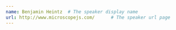 ```yaml
---
name: Benjamin Heintz  # The speaker display name
url: http://www.microscopejs.com/      # The speaker url page
---
```


